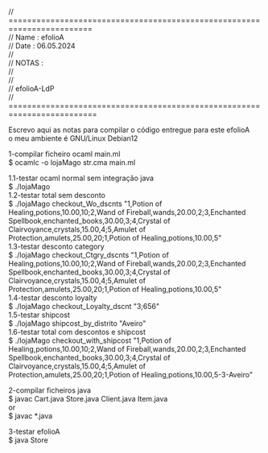 // ========================================================================  
// Name        : efolioA  
// Date        : 06.05.2024  
//   
// NOTAS       :  
//   
//   
// efolioA-LdP  
// =========================================================================  
  
Escrevo aqui as notas para compilar o código entregue para este efolioA  
o meu ambiente é GNU/Linux Debian12  
  
1-compilar ficheiro ocaml main.ml  
$ ocamlc -o lojaMago str.cma main.ml  
  
1.1-testar ocaml normal sem integração java  
$ ./lojaMago  
1.2-testar total sem desconto  
$ ./lojaMago  checkout_Wo_dscnts "1,Potion of Healing,potions,10.00,10;2,Wand of Fireball,wands,20.00,2;3,Enchanted Spellbook,enchanted_books,30.00,3;4,Crystal of Clairvoyance,crystals,15.00,4;5,Amulet of Protection,amulets,25.00,20;1,Potion of Healing,potions,10.00,5"  
1.3-testar desconto category  
$ ./lojaMago checkout_Ctgry_dscnts "1,Potion of Healing,potions,10.00,10;2,Wand of Fireball,wands,20.00,2;3,Enchanted Spellbook,enchanted_books,30.00,3;4,Crystal of Clairvoyance,crystals,15.00,4;5,Amulet of Protection,amulets,25.00,20;1,Potion of Healing,potions,10.00,5"  
1.4-testar desconto loyalty  
$ ./lojaMago checkout_Loyalty_dscnt "3;656"  
1.5-testar shipcost  
$ ./lojaMago shipcost_by_distrito "Aveiro"  
1.6-testar total com descontos e shipcost  
$ ./lojaMago checkout_with_shipcost "1,Potion of Healing,potions,10.00,10;2,Wand of Fireball,wands,20.00,2;3,Enchanted Spellbook,enchanted_books,30.00,3;4,Crystal of Clairvoyance,crystals,15.00,4;5,Amulet of Protection,amulets,25.00,20;1,Potion of Healing,potions,10.00,5-3-Aveiro"  
  
2-compilar ficheiros java  
$ javac Cart.java Store.java Client.java Item.java  
or  
$ javac *.java  
  
3-testar efolioA  
$ java Store  
  
